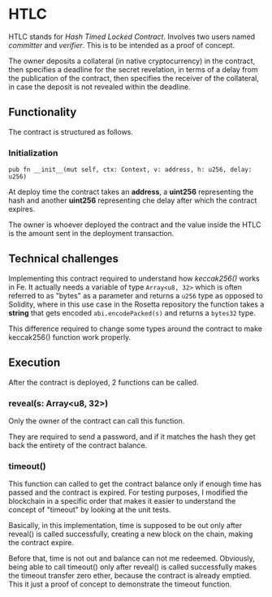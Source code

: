 # HTLC

HTLC stands for *Hash Timed Locked Contract*. Involves two users named *committer* and *verifier*. This is to be intended as a proof of concept.

The owner deposits a collateral (in native cryptocurrency) in the contract, then specifies a deadline for the secret revelation, in terms of a delay from the publication of the contract, then specifies the receiver of the collateral, in case the deposit is not revealed within the deadline.

## Functionality

The contract is structured as follows.

### Initialization

`pub fn __init__(mut self, ctx: Context, v: address, h: u256, delay: u256)`

At deploy time the contract takes an **address**, a **uint256** representing the hash and another **uint256** representing che delay after which the contract expires.

The owner is whoever deployed the contract and the value inside the HTLC is the amount sent in the deployment transaction.


## Technical challenges

Implementing this contract required to understand how *keccak256()* works in Fe. It actually needs a variable of type `Array<u8, 32>` which is often referred to as "bytes" as a parameter and returns a `u256` type as opposed to Solidity, where in this use case in the Rosetta repository the function takes a **string** that gets encoded `abi.encodePacked(s)` and returns a `bytes32` type.

This difference required to change some types around the contract to make keccak256() function work properly.

## Execution

After the contract is deployed, 2 functions can be called.

### reveal(s: Array<u8, 32>)

Only the owner of the contract can call this function.

They are required to send a password, and if it matches the hash they get back the entirety of the contract balance.

### timeout()

This function can called to get the contract balance only if enough time has passed and the contract is expired. For testing purposes, I modified the blockchain in a specific order that makes it easier to understand the concept of "timeout" by looking at the unit tests.

Basically, in this implementation, time is supposed to be out only after reveal() is called successfully, creating a new block on the chain, making the contract expire.

Before that, time is not out and balance can not me redeemed. Obviously, being able to call timeout() only after reveal() is called successfully makes the timeout transfer zero ether, because the contract is already emptied. This it just a proof of concept to demonstrate the timeout function.
